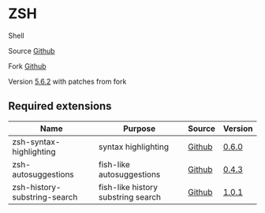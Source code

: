 # ZSH

Shell

Source [Github](https://github.com/zsh-users/zsh)

Fork [Github](https://github.com/tardypad/zsh)

Version [5.6.2](https://github.com/zsh-users/zsh/releases/tag/zsh-5.6.2) with patches from fork

## Required extensions

| Name                            | Purpose                                 | Source                                                                   | Version                                                                                                                   |
|---------------------------------|-----------------------------------------|--------------------------------------------------------------------------|---------------------------------------------------------------------------------------------------------------------------|
| zsh-syntax-highlighting         | syntax highlighting                     | [Github](https://github.com/zsh-users/zsh-syntax-highlighting)           | [0.6.0](https://github.com/zsh-users/zsh-syntax-highlighting/releases/tag/0.6.0)                                          |
| zsh-autosuggestions             | fish-like autosuggestions               | [Github](https://github.com/zsh-users/zsh-autosuggestions)               | [0.4.3](https://github.com/zsh-users/zsh-autosuggestions/releases/tag/v0.4.3)                                             |
| zsh-history-substring-search    | fish-like history substring search      | [Github](https://github.com/zsh-users/zsh-history-substring-search)      | [1.0.1](https://github.com/zsh-users/zsh-history-substring-search/releases/tag/v1.0.1)                                    |
